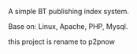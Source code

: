A simple BT publishing index system.

Base on: Linux, Apache, PHP, Mysql.

this project is rename to p2pnow